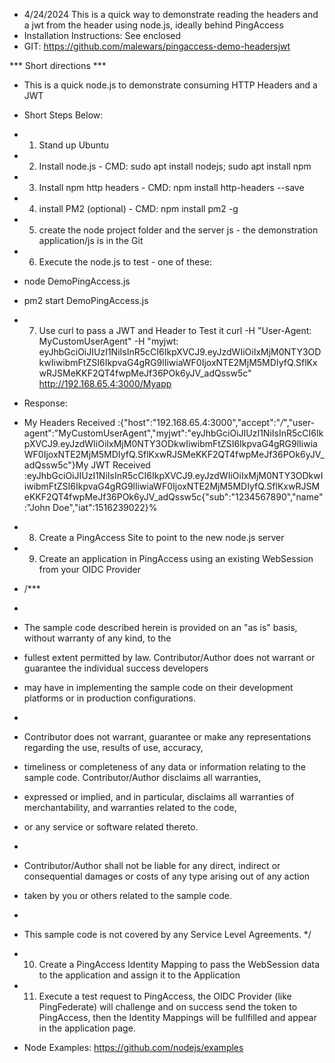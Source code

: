 * 4/24/2024 This is a quick way to demonstrate reading the headers and a jwt from the header using node.js, ideally behind PingAccess
* Installation Instructions: See enclosed
* GIT: https://github.com/malewars/pingaccess-demo-headersjwt

*** Short directions ***

* This is a quick node.js to demonstrate consuming HTTP Headers and a JWT

* Short Steps Below:
* 1) Stand up Ubuntu
* 2) Install node.js - CMD: sudo apt install nodejs; sudo apt install npm
* 3) Install npm http headers - CMD: npm install http-headers --save
* 4) install PM2 (optional) - CMD: npm install pm2 -g
* 5) create the node project folder and the server js - the demonstration application/js is in the Git 
* 6) Execute the node.js to test - one of these:
* node DemoPingAccess.js
* pm2 start DemoPingAccess.js

* 7) Use curl to pass a JWT and Header to Test it
curl -H "User-Agent: MyCustomUserAgent" -H "myjwt: eyJhbGciOiJIUzI1NiIsInR5cCI6IkpXVCJ9.eyJzdWIiOiIxMjM0NTY3ODkwIiwibmFtZSI6IkpvaG4gRG9lIiwiaWF0IjoxNTE2MjM5MDIyfQ.SflKxwRJSMeKKF2QT4fwpMeJf36POk6yJV_adQssw5c" http://192.168.65.4:3000/Myapp

* Response:
* My Headers Received :{"host":"192.168.65.4:3000","accept":"*/*","user-agent":"MyCustomUserAgent","myjwt":"eyJhbGciOiJIUzI1NiIsInR5cCI6IkpXVCJ9.eyJzdWIiOiIxMjM0NTY3ODkwIiwibmFtZSI6IkpvaG4gRG9lIiwiaWF0IjoxNTE2MjM5MDIyfQ.SflKxwRJSMeKKF2QT4fwpMeJf36POk6yJV_adQssw5c"}My JWT Received :eyJhbGciOiJIUzI1NiIsInR5cCI6IkpXVCJ9.eyJzdWIiOiIxMjM0NTY3ODkwIiwibmFtZSI6IkpvaG4gRG9lIiwiaWF0IjoxNTE2MjM5MDIyfQ.SflKxwRJSMeKKF2QT4fwpMeJf36POk6yJV_adQssw5c{"sub":"1234567890","name":"John Doe","iat":1516239022}%

* 8) Create a PingAccess Site to point to the new node.js server
* 9) Create an application in PingAccess using an existing WebSession from your OIDC Provider
 
* /***
 *
 * The sample code described herein is provided on an "as is" basis, without warranty of any kind, to the
 * fullest extent permitted by law. Contributor/Author does not warrant or guarantee the individual success developers
 * may have in implementing the sample code on their development platforms or in production configurations.
 *
 * Contributor does not warrant, guarantee or make any representations regarding the use, results of use, accuracy,
 * timeliness or completeness of any data or information relating to the sample code. Contributor/Author disclaims all warranties,
 * expressed or implied, and in particular, disclaims all warranties of merchantability, and warranties related to the code,
 * or any service or software related thereto.
 *
 * Contributor/Author shall not be liable for any direct, indirect or consequential damages or costs of any type arising out of any action
 * taken by you or others related to the sample code.
 *
 * This sample code is not covered by any Service Level Agreements.
 */
* 10) Create a PingAccess Identity Mapping to pass the WebSession data to the application and assign it to the Application
* 11) Execute a test request to PingAccess, the OIDC Provider (like PingFederate) will challenge and on success send the token to PingAccess, then the Identity Mappings will be fullfilled and appear in the application page.


* Node Examples: https://github.com/nodejs/examples
